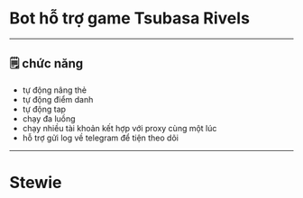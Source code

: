 # Bot hỗ trợ game Tsubasa Rivels 

<hr>

## 🗒️ chức năng

- tự động nâng thẻ
- tự động điểm danh
- tự động tap
- chạy đa luồng
- chạy nhiều tài khoản kết hợp với proxy cùng một lúc
- hỗ trợ gửi log về telegram để tiện theo dõi
<hr>


# Stewie
